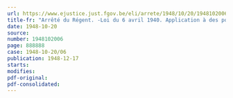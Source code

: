 ```yaml
---
url: https://www.ejustice.just.fgov.be/eli/arrete/1948/10/20/1948102006/justel
title-fr: "Arrêté du Régent. -Loi du 6 avril 1940. Application à des porteurs de diplômes scientifiques de docteur en médecine, de pharmacien et de licencié en science dentaire qui se sont distingués dans la résistance"
date: 1948-10-20
source:
number: 1948102006
page: 888888
case: 1948-10-20/06
publication: 1948-12-17
starts:
modifies:
pdf-original:
pdf-consolidated:
---
```


